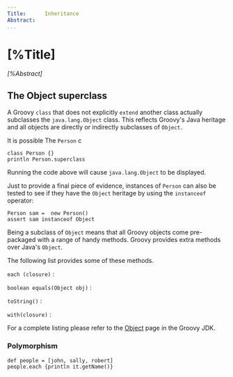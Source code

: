 ```yaml
---
Title:      Inheritance
Abstract:   
...
```

# [%Title]

_[%Abstract]_ 

## The Object superclass

A Groovy `class` that does not explicitly `extend` another class actually subclasses the `java.lang.Object` class. This reflects Groovy's Java heritage and all objects are directly or indirectly subclasses of `Object`.

It is possible The `Person` c

```
class Person {}
println Person.superclass
```

Running the code above will cause `java.lang.Object` to be displayed. 

Just to provide a final piece of evidence, instances of `Person` can also be tested to see if they have the `Object` heritage by using the `instanceof` operator:

```
Person sam =  new Person()
assert sam instanceof Object
```

Being a subclass of `Object` means that all Groovy objects come pre-packaged with a range of handy methods. Groovy provides extra methods over Java's `Object`.

The following list provides some of these methods.

`each (closure)`
:    

`boolean equals(Object obj)`
:

`toString()`
:    

`with(closure)`
:

For a complete listing please refer to the [Object](/groovy-jdk/java/lang/Object) page in the Groovy JDK.


### Polymorphism

```
def people = [john, sally, robert]
people.each {println it.getName()}
```
